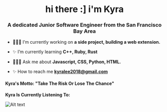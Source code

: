 <h1 align="center">hi there :] i'm Kyra</h1>
<h3 align="center">A dedicated Junior Software Engineer from the San Francisco Bay Area</h3>

-  👩🏽‍💻 I’m currently working on **a side project, building a web extension.**

-  ✨ I’m currently learning **C++, Ruby, Rust**

-  👩🏽‍💻 Ask me about **Javascript, CSS, Python, HTML.**

-  ✨ How to reach me **kyralee2018@gmail.com**

<p align="left">
<h4 align= "left"> Kyra's Motto: "Take The Risk Or Lose The Chance"</h4>
</p>

**Kyra Is Currently Listening To:**

![Alt text](https://spotify-recently-played-readme.vercel.app/api?user=yhay0n23jd2xxxyg7zhg8v34q&unique={true|1|on|yes})
